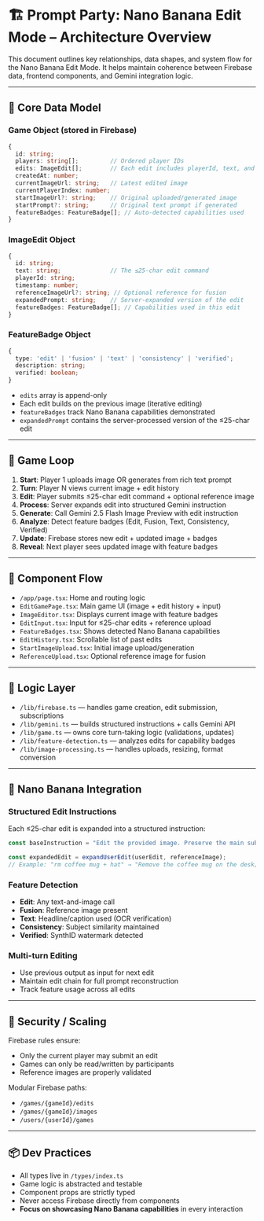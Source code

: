 # 🏗️ Prompt Party: Nano Banana Edit Mode – Architecture Overview

This document outlines key relationships, data shapes, and system flow for the Nano Banana Edit Mode. It helps maintain coherence between Firebase data, frontend components, and Gemini integration logic.

---

## 🧠 Core Data Model

### Game Object (stored in Firebase)

```ts
{
  id: string;
  players: string[];         // Ordered player IDs
  edits: ImageEdit[];        // Each edit includes playerId, text, and optional ref
  createdAt: number;
  currentImageUrl: string;   // Latest edited image
  currentPlayerIndex: number;
  startImageUrl?: string;    // Original uploaded/generated image
  startPrompt?: string;      // Original text prompt if generated
  featureBadges: FeatureBadge[]; // Auto-detected capabilities used
}
```

### ImageEdit Object

```ts
{
  id: string;
  text: string;              // The ≤25-char edit command
  playerId: string;
  timestamp: number;
  referenceImageUrl?: string; // Optional reference for fusion
  expandedPrompt: string;    // Server-expanded version of the edit
  featureBadges: FeatureBadge[]; // Capabilities used in this edit
}
```

### FeatureBadge Object

```ts
{
  type: 'edit' | 'fusion' | 'text' | 'consistency' | 'verified';
  description: string;
  verified: boolean;
}
```

- `edits` array is append-only
- Each edit builds on the previous image (iterative editing)
- `featureBadges` track Nano Banana capabilities demonstrated
- `expandedPrompt` contains the server-processed version of the ≤25-char edit

---

## 🔁 Game Loop

1. **Start**: Player 1 uploads image OR generates from rich text prompt
2. **Turn**: Player N views current image + edit history
3. **Edit**: Player submits ≤25-char edit command + optional reference image
4. **Process**: Server expands edit into structured Gemini instruction
5. **Generate**: Call Gemini 2.5 Flash Image Preview with edit instruction
6. **Analyze**: Detect feature badges (Edit, Fusion, Text, Consistency, Verified)
7. **Update**: Firebase stores new edit + updated image + badges
8. **Reveal**: Next player sees updated image with feature badges

---

## 🧩 Component Flow

- `/app/page.tsx`: Home and routing logic
- `EditGamePage.tsx`: Main game UI (image + edit history + input)
- `ImageEditor.tsx`: Displays current image with feature badges
- `EditInput.tsx`: Input for ≤25-char edits + reference upload
- `FeatureBadges.tsx`: Shows detected Nano Banana capabilities
- `EditHistory.tsx`: Scrollable list of past edits
- `StartImageUpload.tsx`: Initial image upload/generation
- `ReferenceUpload.tsx`: Optional reference image for fusion

---

## 🧠 Logic Layer

- `/lib/firebase.ts` — handles game creation, edit submission, subscriptions
- `/lib/gemini.ts` — builds structured instructions + calls Gemini API
- `/lib/game.ts` — owns core turn-taking logic (validations, updates)
- `/lib/feature-detection.ts` — analyzes edits for capability badges
- `/lib/image-processing.ts` — handles uploads, resizing, format conversion

---

## 🍌 Nano Banana Integration

### Structured Edit Instructions

Each ≤25-char edit is expanded into a structured instruction:

```ts
const baseInstruction = "Edit the provided image. Preserve the main subject if present. Apply the change succinctly; keep lighting/shadows consistent. Avoid unintended alterations.";

const expandedEdit = expandUserEdit(userEdit, referenceImage);
// Example: "rm coffee mug + hat" → "Remove the coffee mug on the desk; add a hat on the person's head"
```

### Feature Detection

- **Edit**: Any text-and-image call
- **Fusion**: Reference image present
- **Text**: Headline/caption used (OCR verification)
- **Consistency**: Subject similarity maintained
- **Verified**: SynthID watermark detected

### Multi-turn Editing

- Use previous output as input for next edit
- Maintain edit chain for full prompt reconstruction
- Track feature usage across all edits

---

## 🔐 Security / Scaling

Firebase rules ensure:
- Only the current player may submit an edit
- Games can only be read/written by participants
- Reference images are properly validated

Modular Firebase paths:
- `/games/{gameId}/edits`
- `/games/{gameId}/images`
- `/users/{userId}/games`

---

## 📦 Dev Practices

- All types live in `/types/index.ts`
- Game logic is abstracted and testable
- Component props are strictly typed
- Never access Firebase directly from components
- **Focus on showcasing Nano Banana capabilities** in every interaction